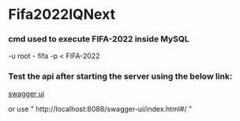 # Fifa2022IQNext

<h3>
  cmd used to execute FIFA-2022 inside MySQL
</h3>

<p>-u root - fifa -p < FIFA-2022 </p>


<h3>
  Test the api after starting the server using the below link:
</h3>

<p>
<a></a>
<a href="http://localhost:8088/swagger-ui/index.html#/">swagger ui </a> 
<p>or use " http://localhost:8088/swagger-ui/index.html#/ "</p>
</p>
